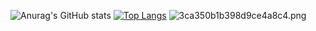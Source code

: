 ![Anurag's GitHub stats](https://github-readme-stats.vercel.app/api?username=shulng&show_icons=true)
[![Top Langs](https://github-readme-stats.vercel.app/api/top-langs/?username=shulng&layout=compact)](https://github.com/anuraghazra/github-readme-stats)
![3ca350b1b398d9ce4a8c4.png](https://img.shulng.us.kg/file/3ca350b1b398d9ce4a8c4.png)

